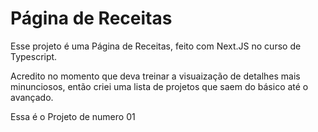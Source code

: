 # Página de Receitas

Esse projeto é uma Página de Receitas, feito com Next.JS no curso de Typescript.

Acredito no momento que deva treinar a visuaização de detalhes mais minunciosos, então criei uma lista de projetos que saem do básico até o avançado.

Essa é o Projeto de numero 01